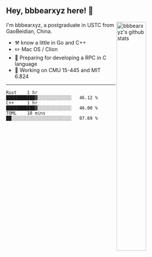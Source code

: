 ## Hey, bbbearxyz here! :wave:

<img align="right" alt="bbbearxyz's github stats" width="40%" src="https://github-readme-stats.vercel.app/api?username=bbbearxyz&show_icons=true">

I'm bbbearxyz, a postgraduate in USTC from GaoBeidian, China.

-   :hammer_and_pick:    know a little in Go and C++
-   :pencil2: Mac OS / Clion
-   :seedling: Preparing for developing a RPC in C language 
-   :thinking: Working on CMU 15-445 and MIT 6.824
---
<!--START_SECTION:waka-->
```text
Rust    1 hr            ███████████▓░░░░░░░░░░░░░   46.12 % 
C++     1 hr            ███████████▓░░░░░░░░░░░░░   46.00 % 
TOML    10 mins         ██░░░░░░░░░░░░░░░░░░░░░░░   07.69 % 
```
<!--END_SECTION:waka-->

